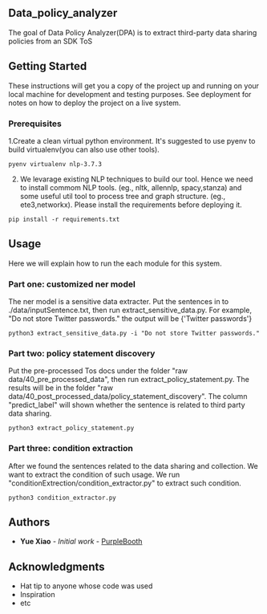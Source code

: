 
## Data_policy_analyzer
The goal of Data Policy Analyzer(DPA) is to extract third-party  data  sharing  policies  from  an  SDK  ToS

## Getting Started

These instructions will get you a copy of the project up and running on your local machine for development and testing purposes. See deployment for notes on how to deploy the project on a live system.

### Prerequisites

1.Create a clean virtual python environment. It's suggested to use pyenv to build virtualenv(you can also use other tools).
``` 
pyenv virtualenv nlp-3.7.3
``` 
2. We levarage existing NLP techniques to build our tool. Hence we need to install commom NLP tools. (eg., nltk, allennlp, spacy,stanza) and some useful util tool to process tree and graph structure. (eg., ete3,networkx). Please install the requirements before deploying it.
``` 
pip install -r requirements.txt
``` 

## Usage

Here we will explain how to run the each module for this system.

### Part one: customized ner model
The ner model is a sensitive data extracter. Put the sentences in to ./data/inputSentence.txt, then run extract_sensitive_data.py. For example, "Do not store Twitter passwords." the output will be {'Twitter passwords'}
```
python3 extract_sensitive_data.py -i "Do not store Twitter passwords."
```
### Part two: policy statement discovery
Put the pre-processed Tos docs under the folder "raw data/40_pre_processed_data", then run extract_policy_statement.py. The results will be in the folder "raw data/40_post_processed_data/policy_statement_discovery". The column "predict_label" will shown whether the sentence is related to third party data sharing.

```
python3 extract_policy_statement.py
```
### Part three: condition extraction
After we found the sentences related to the data sharing and collection. We want to extract the condition of such usage. We run "conditionExtrection/condition_extractor.py" to extract such condition. 

```
python3 condition_extractor.py
```

## Authors

* **Yue Xiao** - *Initial work* - [PurpleBooth](https://github.com/xiaoyue10131748)

## Acknowledgments

* Hat tip to anyone whose code was used
* Inspiration
* etc

